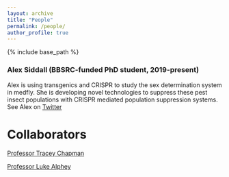 ```yaml
---
layout: archive
title: "People"
permalink: /people/
author_profile: true
---
```


{% include base_path %}

### Alex Siddall (BBSRC-funded PhD student, 2019-present)
Alex is using transgenics and CRISPR to study the sex determination system in medfly. She is developing novel technologies to suppress these pest insect populations with CRISPR mediated population suppression systems. See Alex on [Twitter](https://twitter.com/alex_siddall) 


Collaborators
======
[Professor Tracey Chapman](https://www.traceychapmanresearch.com/)

[Professor Luke Alphey](https://www.pirbright.ac.uk/users/prof-luke-alphey)
